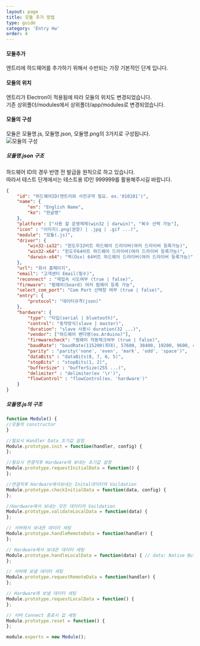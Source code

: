 ```yaml
---
layout: page
title: 모듈 추가 방법
type: guide
category: 'Entry Hw'
order: 4
---
```


#### 모듈추가
엔트리에 하드웨어를 추가하기 위해서 수반되는 가장 기본적인 단계 입니다.

#### 모듈의 위치
엔트리가 Electron이 적용됨에 따라 모듈의 위치도 변경되었습니다.  
기존 상위폴더/modules에서 상위폴더/app/modules로 변경되었습니다.

#### 모듈의 구성
모듈은 모듈명.js, 모듈명.json, 모듈명.png의 3가지로 구성됩니다.  
![모듈의 구성](https://raw.githubusercontent.com/entrylabs/entry-hw/gh-pages/wiki-image/module/default.PNG)

##### 모듈명.json 구조
하드웨어 ID의 경우 반영 전 발급을 원칙으로 하고 있습니다.  
따라서 테스트 단계에서는 테스트용 ID인 999999를 활용해주시길 바랍니다.
``` json
{
    "id": "하드웨어ID(엔트리와 사전규약 필요. ex.'010101')",
    "name": {
        "en": "English Name",
        "ko": "한글명"
    },
    "platform": ["사용 할 운영체제(win32 | darwin)", "복수 선택 가능"],
    "icon" : "이미지(.png(권장) | .jpg | .gif ...)",
    "module": "모듈(.js)",
    "driver": {
        "win32-ia32": "윈도우32비트 하드웨어 드라이버(여러 드라이버 등록가능)",
        "win32-x64": "윈도우64비트 하드웨어 드라이버(여러 드라이버 등록가능)",
        "darwin-x64": "맥(Osx) 64비트 하드웨어 드라이버(여러 드라이버 등록가능)"
    },
    "url": "회사 홈페이지",
    "email": "고객센터 Email(필수)",
    "reconnect" : "재접속 시도여부 (true | false)",
    "firmware": "펌웨어(board) 여러 펌웨어 등록 가능",
    "select_com_port": "Com Port 선택창 여부 (true | false)",
    "entry": {
        "protocol": "데이터규격(json)"
    },
    "hardware": {
        "type": "타입(serial | bluetooth)",
        "control": "동작방식(slave | master)",
        "duration": "slave 사용시 duration(32 ...)",
        "vendor": ["하드웨어 벤더명(ex.Arduino)"],
        "firmwarecheck": "펌웨어 자동체크여부 (true | false)",
        "baudRate": "baudRate(115200(최대), 57600, 38400, 19200, 9600, 4800, 2400, 1800, 1200, 600, 300, 200, 150, 134, 110, 75, 50)",
        "parity" : "parity('none', 'even', 'mark', 'odd', 'space')",
        "dataBits" : "dataBits(8, 7, 6, 5)",
        "stopBits" : "stopBits(1, 2)",
        "bufferSize" : "bufferSize(255 ...)",
        "delimiter" : "delimiter(ex '\r')",
        "flowControl" : "flowControl(ex. 'hardware')"
    }
}
```

##### 모듈명.js의 구조  
``` js
function Module() {
//모듈의 constructor
}

//필요시 Handler Data 초기값 설정
Module.prototype.init = function(handler, config) {
};

//필요시 연결직후 Hardware에 보내는 초기값 설정
Module.prototype.requestInitialData = function() {
};

//연결직후 Hardware에서보내는 Inital데이터의 Vaildation
Module.prototype.checkInitialData = function(data, config) {
};

//Hardware에서 보내는 모든 데이터의 Vaildation
Module.prototype.validateLocalData = function(data) {
};

// 서버에서 보내온 데이터 세팅
Module.prototype.handleRemoteData = function(handler) {
};

// Hardware에서 보내온 데이터 세팅
Module.prototype.handleLocalData = function(data) { // data: Native Buffer
};

// 서버에 보낼 데이터 세팅
Module.prototype.requestRemoteData = function(handler) {
};

// Hardware에 보낼 데이터 세팅
Module.prototype.requestLocalData = function() {
};

// 서버 Connect 종료시 값 세팅
Module.prototype.reset = function() {
};

module.exports = new Module();
```
